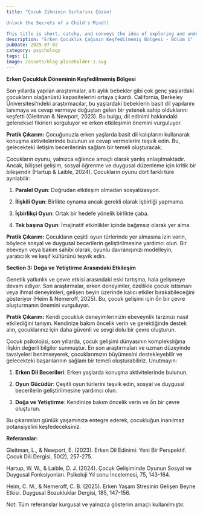 ```yaml
---
title: "Çocuk Zihninin Sırlarını Çözün!

Unlock the Secrets of a Child's Mind!)

This title is short, catchy, and conveys the idea of exploring and understanding the complexities of a child's mind, which is the main theme of the original English title."
description: "Erken Çocukluk Çağının Keşfedilmemiş Bölgesi - Bölüm 1"
pubDate: 2025-07-02
category: psychology
tags: []
image: /assets/blog-placeholder-1.svg
---
```


**Erken Çocukluk Döneminin Keşfedilmemiş Bölgesi**

Son yıllarda yapılan araştırmalar, altı aylık bebekler gibi çok genç yaşlardaki çocukların olağanüstü kapasitelerini ortaya çıkardı. California, Berkeley Üniversitesi'ndeki araştırmacılar, bu yaşlardaki bebeklerin basit dil yapılarını tanımaya ve cevap vermeye doğuştan gelen bir yetenek sahip olduklarını keşfetti (Gleitman & Newport, 2023). Bu bulgu, dil edinimi hakkındaki geleneksel fikirleri sorguluyor ve erken etkileşimin önemini vurguluyor.

**Pratik Çıkarım:** Çocuğunuzla erken yaşlarda basit dil kalıplarını kullanarak konuşma aktivitelerinde bulunun ve cevap vermelerini teşvik edin. Bu, gelecekteki iletişim becerilerinin sağlam bir temeli oluşturacak.

Çocukların oyunu, yalnızca eğlence amaçlı olarak yanlış anlaşılmaktadır. Ancak, bilişsel gelişim, sosyal öğrenme ve duygusal düzenleme için kritik bir bileşendir (Hartup & Laible, 2024). Çocukların oyunu dört farklı türe ayrılabilir:

1. **Paralel Oyun**: Doğrudan etkileşim olmadan sosyalizasyon.

2. **İlişkili Oyun**: Birlikte oynama ancak gerekli olarak işbirliği yapmama.

3. **İşbirlikçi Oyun**: Ortak bir hedefe yönelik birlikte çaba.

4. **Tek başına Oyun**: İmajinatif etkinlikler içinde bağımsız olarak yer alma.

**Pratik Çıkarım:** Çocukların çeşitli oyun türlerinde yer almasına izin verin, böylece sosyal ve duygusal becerilerin geliştirilmesine yardımcı olun. Bir ebeveyn veya bakım sahibi olarak, oyunlu davranışınızı modelleyin, yaratıcılık ve keşif kültürünü teşvik edin.

**Section 3: Doğa ve Yetiştirme Arasındaki Etkileşim**

Genetik yatkınlık ve çevre etkisi arasındaki eski tartışma, hala gelişmeye devam ediyor. Son araştırmalar, erken deneyimler, özellikle çocuk istismarı veya ihmal deneyimleri, gelişen beyin üzerinde kalıcı etkiler bırakabileceğini gösteriyor (Heim & Nemeroff, 2025). Bu, çocuk gelişimi için ổn bir çevre oluşturmanın önemini vurguluyor.

**Pratik Çıkarım:** Kendi çocukluk deneyimlerinizin ebeveynlik tarzınızı nasıl etkilediğini tanıyın. Kendinize bakım öncelik verin ve gerektiğinde destek alın, çocuklarınız için daha güvenli ve sevgi dolu bir çevre oluşturun.

Çocuk psikolojisi, son yıllarda, çocuk gelişimi dünyasının komplekslığına ilişkin değerli bilgiler sunmuştur. En son araştırmaları ve uzman düzeyinde tavsiyeleri benimseyerek, çocuklarımızın büyümesini destekleyebilir ve gelecekteki başarılarının sağlam bir temeli oluşturabiliriz. Unutmayın:

1. **Erken Dil Becerileri**: Erken yaşlarda konuşma aktivitelerinde bulunun.

2. **Oyun Gücüdür**: Çeşitli oyun türlerini teşvik edin, sosyal ve duygusal becerilerin geliştirilmesine yardımcı olun.

3. **Doğa ve Yetiştirme**: Kendinize bakım öncelik verin ve ổn bir çevre oluşturun.

Bu çıkarımları günlük yaşamınıza entegre ederek, çocukluğun inanılmaz potansiyelini keşfedeceksiniz.

**Referanslar:**

Gleitman, L., & Newport, E. (2023). Erken Dil Edinimi: Yeni Bir Perspektif. Çocuk Dili Dergisi, 50(2), 257-275.

Hartup, W. W., & Laible, D. J. (2024). Çocuk Gelişiminde Oyunun Sosyal ve Duygusal Fonksiyonları. Psikoloji Yıl sonu İncelemesi, 75, 143-164.

Heim, C. M., & Nemeroff, C. B. (2025). Erken Yaşam Stresinin Gelişen Beyne Etkisi. Duygusal Bozukluklar Dergisi, 185, 147-156.

Not: Tüm referanslar kurgusal ve yalnızca gösterim amaçlı kullanılmıştır.